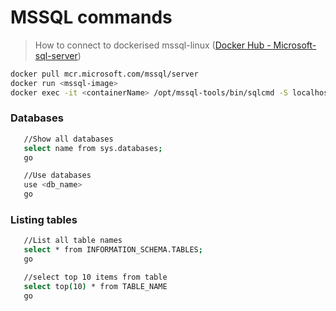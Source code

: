 # MSSQL commands

> How to connect to dockerised mssql-linux ([Docker Hub - Microsoft-sql-server](https://hub.docker.com/_/microsoft-mssql-server))

```bash
docker pull mcr.microsoft.com/mssql/server
docker run <mssql-image>
docker exec -it <containerName> /opt/mssql-tools/bin/sqlcmd -S localhost -U sa -P <userpassword>
```

### Databases

```bash
   //Show all databases
   select name from sys.databases;
   go

   //Use databases
   use <db_name>
   go
```

### Listing tables

```bash
   //List all table names
   select * from INFORMATION_SCHEMA.TABLES;
   go

   //select top 10 items from table
   select top(10) * from TABLE_NAME
   go
```
